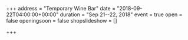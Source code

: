 +++
address = "Temporary Wine Bar"
date = "2018-09-22T04:00:00+00:00"
duration = "Sep 21--22, 2018"
event = true
open = false
openingsoon = false
shopslideshow = []

+++
